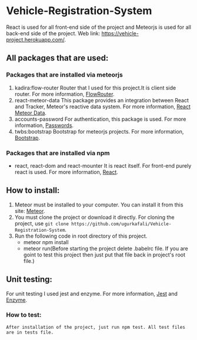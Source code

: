 # Vehicle-Registration-System

React is used for all front-end side of the project and Meteorjs is used for all back-end side of the project.
Web link: https://vehicle-project.herokuapp.com/.


## All packages that are used:
  
  ### Packages that are installed via meteorjs
  1. kadira:flow-router
    Router that I used for this project.It is client side router. For more information, [FlowRouter](https://github.com/kadirahq/flow-router).
  2. react-meteor-data
    This package provides an integration between React and Tracker, Meteor's reactive data system. For more information, [React Meteor Data](https://atmospherejs.com/meteor/react-meteor-data).
  3. accounts-password
    For authentication, this package is used. For more information, [Passwords](https://docs.meteor.com/api/passwords.html).
  4. twbs:bootstrap
    Bootstrap for meteorjs projects. For more information, [Bootstrap](https://atmospherejs.com/twbs/bootstrap).
    
  ### Packages that are installed via npm
  - react, react-dom and react-mounter
    It is react itself. For front-end purely react is used. For more information, [React](https://www.npmjs.com/package/react).
    
    
## How to install:
  1. Meteor must be installed to your computer. You can install it from this site: [Meteor](https://www.meteor.com/).
  2. You must clone the project or download it directly. For cloning the project, use `git clone https://github.com/ugurkafali/Vehicle-Registration-System`.
  3. Run the following code in root directory of this project.
     - meteor npm install
     - meteor run(Before starting the project delete .babelrc file. If you are goint to test this project then just put that file back in project's root file.)
     
## Unit testing:
  For unit testing I used jest and enzyme. For more information, [Jest](https://facebook.github.io/jest/) and [Enzyme](http://airbnb.io/enzyme/index.html).
  ### How to test:
    After installation of the project, just run npm test. All test files are in tests file.
